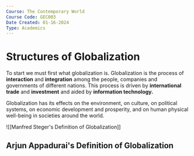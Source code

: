 ```yaml
---
Course: The Contemporary World 
Course Code: GEC003
Date Created: 01-16-2024
Type: Academics
---
```

# Structures of Globalization
To start we must first what globalization is. Globalization is the process of **interaction** and **integration** among the people, companies and governments of different nations. This process is driven by **international trade** and **investment** and aided by **information technology.**

Globalization has its effects on the environment, on culture, on political systems, on economic development and prosperity, and on human physical well-being in societies around the world.

![[Manfred Steger's Definition of Globalization]]
## Arjun Appadurai's Definition of Globalization
